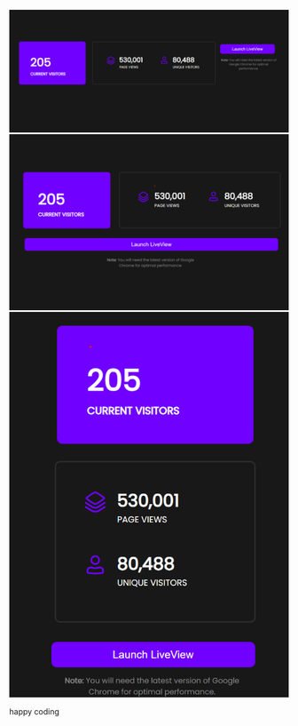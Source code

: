 ![Alt text](Desktop-Version.png)
![Alt text](iPad-version.png)
![Alt text](Phone-Version.png)

happy coding

